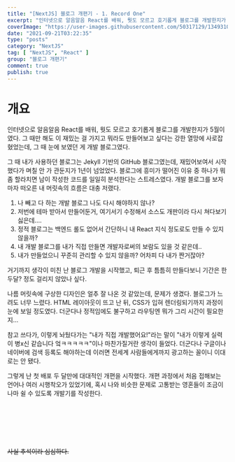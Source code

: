 ```yaml
---
title: "[NextJS] 블로그 개편기 - 1. Record One"
excerpt: "인터넷으로 알음알음 React를 배워, 뭣도 모르고 호기롭게 블로그를 개발한지가 5월이였다. 그 때만 해도 이 재밌는 걸 가지고 뭐라도 만들어보고 싶다는 강한 열망에 사로잡혔었는데, 그 때 눈에 보였던 게 개발 블로그였다. 그 때 내가 사용하던 블로그는 Jekyll 기반의 GitHub 블로그였는데, 재밌어보여서 시작했다가 며칠 안 가 관둔지가 1년이 넘었었다. 블로그에 흥미가 떨어진 이유 중 하나가 뭐 좀 할라치면 남이 작성한 코드를 일일히 분석한다는 스트레스였다. 개발 블로그를 보자마자 떠오른 내 머릿속의 흐름은 대충 저랬다."
coverImage: "https://user-images.githubusercontent.com/50317129/134931033-89954c3d-5e00-4b3b-85aa-54a1dfa29e46.png"
date: "2021-09-21T03:22:35"
type: "posts"
category: "NextJS"
tag: [ "NextJS", "React" ]
group: "블로그 개편기"
comment: true
publish: true
---
```


# 개요

인터넷으로 알음알음 <span class="lightBlue-600">React</span>를 배워, 뭣도 모르고 호기롭게 블로그를 개발한지가 5월이였다. 그 때만 해도 이 재밌는 걸 가지고 뭐라도 만들어보고 싶다는 강한 열망에 사로잡혔었는데, 그 때 눈에 보였던 게 개발 블로그였다.

그 때 내가 사용하던 블로그는 <span class="pink-600">Jekyll</span> 기반의 GitHub 블로그였는데, 재밌어보여서 시작했다가 며칠 안 가 관둔지가 1년이 넘었었다. 블로그에 흥미가 떨어진 이유 중 하나가 뭐 좀 할라치면 남이 작성한 코드를 일일히 분석한다는 스트레스였다. 개발 블로그를 보자마자 떠오른 내 머릿속의 흐름은 대충 저랬다.

1. 나 빼고 다 하는 개발 블로그 나도 다시 해야하지 않나?
2. 저번에 테마 받아서 만들어둔거, 여기서기 수정해서 소스도 개판이라 다시 쳐다보기 싫은데....
3. 정적 블로그는 백엔드 롤도 없어서 간단하니 내 React 지식 정도로도 만들 수 있지 않을까?
4. 내 개발 블로그를 내가 직접 만들면 개발자로써의 보람도 있을 것 같은데..
5. 내가 만들었으니 꾸준히 관리할 수 있지 않을까? 어차피 다 내가 짠거잖아?

거기까지 생각이 미친 난 블로그 개발을 시작했고, 퇴근 후 틈틈히 만들다보니 기간은 한 두달? 정도 걸리지 않았나 싶다.

나름 머릿속에 구상한 디자인은 얼추 잘 나온 것 같았는데, 문제가 생겼다. <span class="red-600">블로그가 느려도 너무 느렸다.</span> HTML 레이아웃이 뜨고 난 뒤, CSS가 입혀 렌더링되기까지 과정이 눈에 보일 정도였다. 더군다나 정적임에도 불구하고 라우팅엔 뭐가 그리 시간이 필요한지...

참고 쓰다가, 이렇게 놔뒀다가는 <span class="blue-500">"내가 직접 개발했어요!"</span>라는 말이 <span class="blue-500">"내가 이렇게 실력이 병x신 같습니다 엌ㅋㅋㅋㅋㅋ"</span>이나 마찬가질거란 생각이 들었다. 더군다나 구글이나 네이버에 검색 등록도 해야하는데 이러면 전세계 사람들에게까지 광고하는 꼴이니 이대로는 안 됐다.

그렇게 난 첫 배포 두 달만에 대대적인 개편을 시작했다. 개편 과정에서 처음 접해보는 언어나 여러 시행착오가 있었기에, 혹시 나와 비슷한 문제로 고통받는 영혼들이 조금이나마 쉴 수 있도록 개발기를 작성한다.

<br />
<br />
<br />
<br />
<br />

<del class="grey-500">사실 추석이라 심심하다.</del>